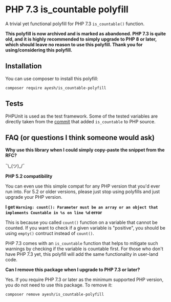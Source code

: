 # PHP 7.3 is_countable polyfill
A trivial yet functional polyfill for PHP 7.3 `is_countable()` function.

**This polyfill is now archived and is marked as abandoned. PHP 7.3 is quite old, and it is highly recommended to simply upgrade to PHP 8 or later, which should leave no reason to use this polyfill. Thank you for using/considering this polyfill.**

## Installation
You can use composer to install this polyfill:

`composer require ayesh/is_countable-polyfill`

## Tests
PHPUnit is used as the test framework. Some of the tested variables are
directly taken from the [commit](https://github.com/php/php-src/pull/3026/commits/587fcc504f8ad2b07ac28c3335cd0fe3ac39b503) that added `is_countable` to PHP source.

## FAQ (or questions I think someone would ask)
**Why use this library when I could simply copy-paste the snippet from the RFC?**

   ¯\\\_(ツ)_/¯

**PHP 5.2 compatibility**

You can even use this simple compat for any PHP version that you'd ever
run into. For 5.2 or older versions, please just stop using polyfills
and just upgrade your PHP version.

**I get `Warning: count(): Parameter must be an array or an object that implements Countable in %s on line %d` error**

This is because you called `count()` function on a variable that cannot be
counted. If you want to check if a given variable is "positive", you should
be using `empty()` contruct instead of `count()`.

PHP 7.3 comes with an `is_countable` function that helps to mitigate such
warnings by checking if the variable is countable first. For those who
don't have PHP 7.3 yet, this polyfill will add the same functionality in
user-land code.

**Can I remove this package when I upgrade to PHP 7.3 or later?**

Yes. If you require PHP 7.3 or later as the minimum supported PHP version, you do not need to use this package. 
To remove it:

`composer remove ayesh/is_countable-polyfill`

